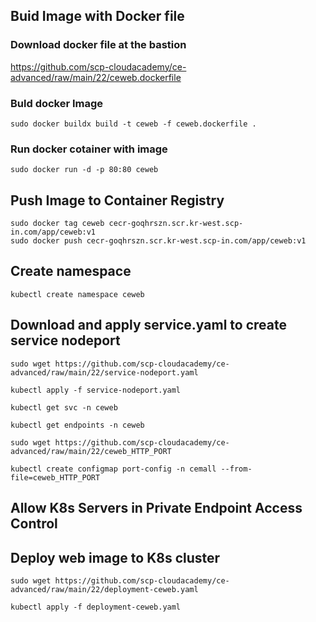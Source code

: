 
## Buid Image with Docker file

### Download docker file at the bastion

https://github.com/scp-cloudacademy/ce-advanced/raw/main/22/ceweb.dockerfile

### Buld docker Image

    sudo docker buildx build -t ceweb -f ceweb.dockerfile .

### Run docker cotainer with image

    sudo docker run -d -p 80:80 ceweb

## Push Image to Container Registry

    sudo docker tag ceweb cecr-goqhrszn.scr.kr-west.scp-in.com/app/ceweb:v1
    sudo docker push cecr-goqhrszn.scr.kr-west.scp-in.com/app/ceweb:v1

## Create namespace

    kubectl create namespace ceweb

## Download and apply service.yaml to create service nodeport

    sudo wget https://github.com/scp-cloudacademy/ce-advanced/raw/main/22/service-nodeport.yaml
    
    kubectl apply -f service-nodeport.yaml
    
    kubectl get svc -n ceweb

    kubectl get endpoints -n ceweb   

    sudo wget https://github.com/scp-cloudacademy/ce-advanced/raw/main/22/ceweb_HTTP_PORT

    kubectl create configmap port-config -n cemall --from-file=ceweb_HTTP_PORT 

## Allow K8s Servers in Private Endpoint Access Control

## Deploy web image to K8s cluster

    sudo wget https://github.com/scp-cloudacademy/ce-advanced/raw/main/22/deployment-ceweb.yaml
    
    kubectl apply -f deployment-ceweb.yaml



